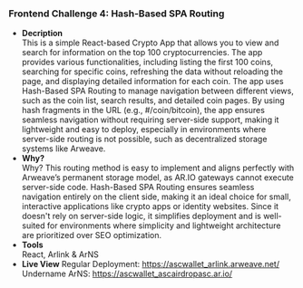 ### Frontend Challenge 4: Hash-Based SPA Routing

- **Decription**  
This is a simple React-based Crypto App that allows you to view and search for information on the top 100 cryptocurrencies. The app provides various functionalities, including listing the first 100 coins, searching for specific coins, refreshing the data without reloading the page, and displaying detailed information for each coin. The app uses Hash-Based SPA Routing to manage navigation between different views, such as the coin list, search results, and detailed coin pages. By using hash fragments in the URL (e.g., #/coin/bitcoin), the app ensures seamless navigation without requiring server-side support, making it lightweight and easy to deploy, especially in environments where server-side routing is not possible, such as decentralized storage systems like Arweave.
- **Why?**  
Why? This routing method is easy to implement and aligns perfectly with Arweave’s permanent storage model, as AR.IO gateways cannot execute server-side code. Hash-Based SPA Routing ensures seamless navigation entirely on the client side, making it an ideal choice for small, interactive applications like crypto apps or identity websites. Since it doesn't rely on server-side logic, it simplifies deployment and is well-suited for environments where simplicity and lightweight architecture are prioritized over SEO optimization.
- **Tools**  
React, Arlink & ArNS
- **Live View** 
Regular Deployment: https://ascwallet_arlink.arweave.net/
Undername ArNS: https://ascwallet_ascairdropasc.ar.io/